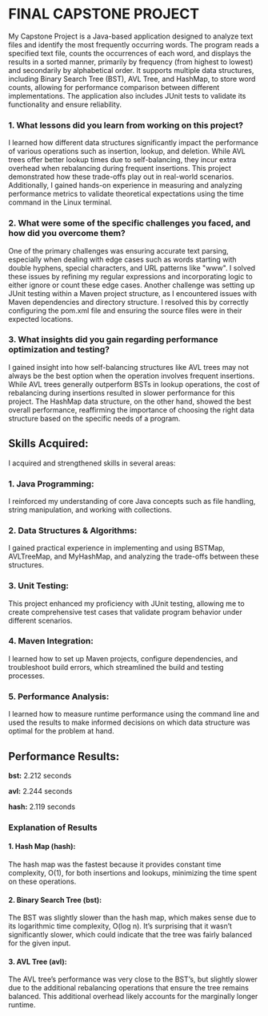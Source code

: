 # FINAL CAPSTONE PROJECT

My Capstone Project is a Java-based application designed to analyze text files and identify the most frequently occurring words. The program reads a specified text file, counts the occurrences of each word, and displays the results in a sorted manner, primarily by frequency (from highest to lowest) and secondarily by alphabetical order. It supports multiple data structures, including Binary Search Tree (BST), AVL Tree, and HashMap, to store word counts, allowing for performance comparison between different implementations. The application also includes JUnit tests to validate its functionality and ensure reliability.

### 1. What lessons did you learn from working on this project?

I learned how different data structures significantly impact the performance of various operations such as insertion, lookup, and deletion. While AVL trees offer better lookup times due to self-balancing, they incur extra overhead when rebalancing during frequent insertions. This project demonstrated how these trade-offs play out in real-world scenarios. Additionally, I gained hands-on experience in measuring and analyzing performance metrics to validate theoretical expectations using the time command in the Linux terminal.

### 2. What were some of the specific challenges you faced, and how did you overcome them?

One of the primary challenges was ensuring accurate text parsing, especially when dealing with edge cases such as words starting with double hyphens, special characters, and URL patterns like "www". I solved these issues by refining my regular expressions and incorporating logic to either ignore or count these edge cases. Another challenge was setting up JUnit testing within a Maven project structure, as I encountered issues with Maven dependencies and directory structure. I resolved this by correctly configuring the pom.xml file and ensuring the source files were in their expected locations.

### 3. What insights did you gain regarding performance optimization and testing?

I gained insight into how self-balancing structures like AVL trees may not always be the best option when the operation involves frequent insertions. While AVL trees generally outperform BSTs in lookup operations, the cost of rebalancing during insertions resulted in slower performance for this project. The HashMap data structure, on the other hand, showed the best overall performance, reaffirming the importance of choosing the right data structure based on the specific needs of a program.

## Skills Acquired:

I acquired and strengthened skills in several areas:

### 1. Java Programming: 

I reinforced my understanding of core Java concepts such as file handling, string manipulation, and working with collections.

### 2. Data Structures & Algorithms: 

I gained practical experience in implementing and using BSTMap, AVLTreeMap, and MyHashMap, and analyzing the trade-offs between these structures.

### 3. Unit Testing: 

This project enhanced my proficiency with JUnit testing, allowing me to create comprehensive test cases that validate program behavior under different scenarios.

### 4. Maven Integration: 

I learned how to set up Maven projects, configure dependencies, and troubleshoot build errors, which streamlined the build and testing processes.

### 5. Performance Analysis: 

I learned how to measure runtime performance using the command line and used the results to make informed decisions on which data structure was optimal for the problem at hand.


## Performance Results:

**bst:** 2.212 seconds

**avl:** 2.244 seconds

**hash:** 2.119 seconds

### Explanation of Results

#### 1. Hash Map (hash):

The hash map was the fastest because it provides constant time complexity, O(1), for both insertions and lookups, minimizing the time spent on these operations.

#### 2. Binary Search Tree (bst):

The BST was slightly slower than the hash map, which makes sense due to its logarithmic time complexity, O(log n). It’s surprising that it wasn’t significantly slower, which could indicate that the tree was fairly balanced for the given input.

#### 3. AVL Tree (avl):

The AVL tree’s performance was very close to the BST’s, but slightly slower due to the additional rebalancing operations that ensure the tree remains balanced. This additional overhead likely accounts for the marginally longer runtime.
